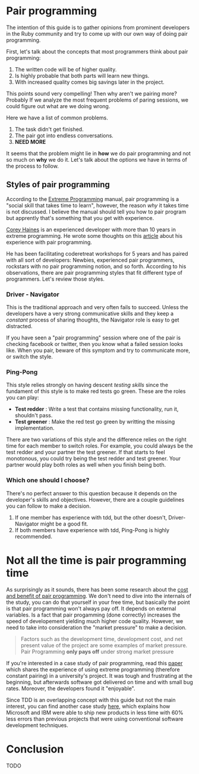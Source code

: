 # Pair programming

The intention of this guide is to gather opinions from prominent
developers in the Ruby community and try to come up with our own way of doing pair
programming.

First, let's talk about the concepts that most programmers think about pair
programming:

1. The written code will be of higher quality.
2. Is highly probable that both parts will learn new things.
3. With increased quality comes big savings later in the project.

This points sound very compelling! Then why aren't we pairing more?
Probably If we analyze the most frequent problems of paring sessions, we
could figure out what are we doing wrong.

Here we have a list of common problems.

1. The task didn't get finished.
2. The pair got into endless conversations.
3. __NEED MORE__

It seems that the problem might lie in __how__ we do pair programming and not
so much on __why__ we do it. Let's talk about the options we have in
terms of the process to follow.

## Styles of pair programming

According to the [Extreme Programming](http://www.extremeprogramming.org/rules/pair.html)
manual, pair programming is a "social skill that takes time to
learn", however, the reason _why_ it takes time is not discussed. I
believe the manual should tell you how to pair program but apprently
that's something that you get with experience.

[Corey Haines](https://twitter.com/coreyhaines) is an experienced developer
with more than 10 years in extreme programming. He wrote some thoughts on this
[article](http://articles.coreyhaines.com/posts/thoughts-on-pair-programming/)
about his experience with pair programming.

He has been facilitating coderetreat workshops for 5 years and has
paired with all sort of developers: Newbies, experienced pair
programmers, rockstars with no pair programming notion, and so forth.
According to his observations, there are pair programming styles that fit
different type of programmers. Let's review those styles.

### Driver - Navigator

This is the traditional approach and very often fails to succeed.
Unless the developers have a very strong communicative skills and they
keep a _constant_ process of sharing thoughts, the Navigator role is
easy to get distracted.

If you have seen a "pair programming" session where one of the pair is
checking facebook or twitter, then you know what a failed session looks
like. When you pair, beware of this symptom and try to communicate more,
or switch the style.

### Ping-Pong

This style relies strongly on having descent _testing skills_ since the
fundament of this style is to make red tests go green. These are the
roles you can play:

- __Test redder__ : Write a test that contains missing functionality,
  run it, shouldn't pass.
- __Test greener__ : Make the red test go green by writting the missing
  implementation.

There are two variations of this style and the difference relies on the
right time for each member to switch roles. For example, you could always
be the test redder and your partner the test greener. If that starts to
feel monotonous, you could try being the test redder and test greener.
Your partner would play both roles as well when you finish being both.

### Which one should I choose?

There's no perfect answer to this question because it depends on the
developer's skills and objectives. However, there are a couple
guidelines you can follow to make a decision.

1. If one member has experience with tdd, but the other doesn't,
   Driver-Navigator might be a good fit.
2. If both members have experience with tdd, Ping-Pong is highly
   recommended.

# Not all the time is pair programming time

As surprisingly as it sounds, there has been some research about the
[cost and benefit of pair programming](http://citeseerx.ist.psu.edu/viewdoc/download?doi=10.1.1.67.4205&rep=rep1&type=pdf).
We don't need to dive into the internals of the study, you can do that
yourself in your free time, but basically the point is that pair
programming won't always pay off. It depends on external variables.
Is a fact that pair progamming (done correctly) increases the speed of
developement yielding much higher code quality. However, we need to take into
consideration the "market pressure" to make a decision.

> Factors such as the development time, development cost, and net present
> value of the project are some examples of market pressure.
> Pair Programming __only pays off__ under strong market pressure

If you're interested in a case study of pair programming, read this
[paper](http://www.inf.fu-berlin.de/inst/ag-se/teaching/V-SWT2-2008/doc/MulTic01.pdf)
which shares the experience of using extreme programming (therefore
constant pairing) in a university's project. It was tough and frustrating
at the beginning, but afterwards software got delivered on time and with
small bug rates. Moreover, the developers found it "enjoyable".

Since TDD is an overlapping concept with this guide but not the main
interest, you can find another case study
[here](http://research.microsoft.com/en-us/groups/ese/nagappan_tdd.pdf),
which explains how Microsoft and IBM were able to ship new products in
less time with 60% less errors than previous projects that were using
conventional software development techniques.

# Conclusion

TODO
